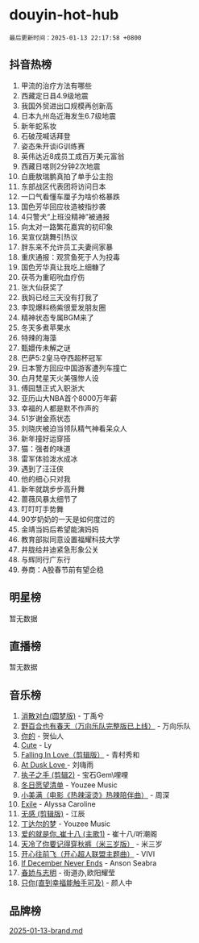 # douyin-hot-hub

`最后更新时间：2025-01-13 22:17:58 +0800`

## 抖音热榜

1. 甲流的治疗方法有哪些
1. 西藏定日县4.9级地震
1. 我国外贸进出口规模再创新高
1. 日本九州岛近海发生6.7级地震
1. 新年蛇系妆
1. 石破茂喊话拜登
1. 姿态朱开谈iG训练赛
1. 英伟达近8成员工成百万美元富翁
1. 西藏日喀则2分钟2次地震
1. 白鹿敖瑞鹏真拍了单手公主抱
1. 东部战区代表团将访问日本
1. 一口气看懂车厘子为啥价格暴跌
1. 国色芳华回应妆造被指抄袭
1. 4只警犬“上班没精神”被通报
1. 向太对一路繁花嘉宾的初印象
1. 吴宣仪跳舞引热议
1. 胖东来不允许员工夫妻间家暴
1. 重庆通报：观赏鱼死于人为投毒
1. 国色芳华真让我吃上细糠了
1. 茯苓为重昭吮血疗伤
1. 张大仙获奖了
1. 我妈已经三天没有打我了
1. 李现爆料杨紫很爱发朋友圈
1. 精神状态专属BGM来了
1. 冬天多煮苹果水
1. 特辣的海藻
1. 甄嬛传未解之谜
1. 巴萨5:2皇马夺西超杯冠军
1. 日本警方回应中国游客遭列车撞亡
1. 白月梵星天火美强惨人设
1. 傅园慧正式入职浙大
1. 亚历山大NBA首个8000万年薪
1. 幸福的人都是默不作声的
1. 51岁谢金燕状态
1. 刘晓庆被迫当领队精气神看呆众人
1. 新年撞好运穿搭
1. 猫：强者的味道
1. 雷军体验泼水成冰
1. 遇到了汪汪侠
1. 他的细心只对我
1. 新年就跳步步高升舞
1. 蔷薇风暴太细节了
1. 叮叮叮手势舞
1. 90岁奶奶的一天是如何度过的
1. 金靖当妈后希望能演妈妈
1. 教育部拟同意设置福耀科技大学
1. 井胧给井迪紧急形象公关
1. 与辉同行广东行
1. 券商：A股春节前有望企稳

## 明星榜

暂无数据

## 直播榜

暂无数据

## 音乐榜

1. [消散对白(圆梦版)](https://sf6-cdn-tos.douyinstatic.com/obj/tos-cn-ve-2774/og4jB5I5IizzoZVAAAzWgBMAsMDWoArfwBOiFs) - 丁禹兮
1. [野百合也有春天（万向乐队完整版已上线）](https://sf5-hl-cdn-tos.douyinstatic.com/obj/tos-cn-ve-2774/oMnUxhRAMiAGBqDtIPBQ7ACYQZFlJCftcgeDJE) - 万向乐队
1. [你的](https://sf5-hl-cdn-tos.douyinstatic.com/obj/tos-cn-ve-2774/oYuIeKf42jB7sEV6B2upMdpYAgfrQWj0FeRegh) - 贺仙人
1. [Cute](https://sf3-cdn-tos.douyinstatic.com/obj/tos-cn-ve-2774/o4IbIzHWKAAB4wsS5qMBRiiAlEBGTpQRNfFvuo) - Ly
1. [Falling In Love（剪辑版）](https://sf5-hl-cdn-tos.douyinstatic.com/obj/tos-cn-ve-2774/o8ajpA8zzgBPahbBIO8AcKGBLJezFCRd1wfP9f) - 青村秀和
1. [ At Dusk  Love ](https://sf5-hl-cdn-tos.douyinstatic.com/obj/tos-cn-ve-2774/o8CrpCf5CaYgI4ZrtQgMQAFEfuGqNnRSDQAPBc) - 刘嗨雨
1. [执子之手 (剪辑2)](https://sf5-hl-cdn-tos.douyinstatic.com/obj/tos-cn-ve-2774/oUoZLQjCc31XzqsBnBQUNgeKtYPBcgbFDwtfcu) - 宝石Gem\哩哩
1. [冬日愿望清单](https://sf5-hl-cdn-tos.douyinstatic.com/obj/tos-cn-ve-2774/oIIgUOeamCFCVAzxN6MFRLIBlLGpUqQxeeHrLE) - Youzee Music
1. [小美满（电影《热辣滚烫》热辣陪伴曲）](https://sf5-hl-cdn-tos.douyinstatic.com/obj/tos-cn-ve-2774/o0GAn2lSgfZIDUgtevCGDQYnFg4CwnrBaxbTZL) - 周深
1. [Exile](https://sf5-hl-cdn-tos.douyinstatic.com/obj/tos-cn-ve-2774/oYj4gAQTknKE3WW0Je8KGmQ7z1cA4FefwtbufD) - Alyssa Caroline
1. [无感 (剪辑版)](https://sf5-hl-cdn-tos.douyinstatic.com/obj/tos-cn-ve-2774/o0eIsUzJBDlQaQFC5OFlgbMEZC1TFYBftOBn6p) - 江辰
1. [丁达尔的梦](https://sf5-hl-cdn-tos.douyinstatic.com/obj/tos-cn-ve-2774/oMU3WirUZBVQkAC9ccG5P2IQirziZM2RTInUY) - Youzee Music
1. [爱的就是你_崔十八 (主歌1)](https://sf5-hl-cdn-tos.douyinstatic.com/obj/tos-cn-ve-2774/oI5BO5DhFZ6UTcNCnZaOCBLtZ7WIMQGfgnXf5E) - 崔十八/听潮阁
1. [天冷了你要记得穿秋裤（米三岁版）](https://sf5-hl-cdn-tos.douyinstatic.com/obj/tos-cn-ve-2774/oQlIwVIDWiZ6BQilAorS7MA0AgCkQDvcZAdm1) - 米三岁
1. [开心往前飞（开心超人联盟主题曲）](https://sf5-hl-cdn-tos.douyinstatic.com/obj/tos-cn-ve-2774/9d8fb7c82cf1421fb93a9fe925275e0a) - VIVI
1. [If December Never Ends](https://sf5-hl-cdn-tos.douyinstatic.com/obj/tos-cn-ve-2774/oY1IQMoTgCFIBg8RZifyqlBBt1UFgitTYmxeOS) - Anson Seabra
1. [春娇与志明](https://sf5-hl-cdn-tos.douyinstatic.com/obj/tos-cn-ve-2774/e530d8fceb7044b39707d7f9ff54add1) - 街道办,欧阳耀莹
1. [只你(直到幸福能触手可及)](https://sf5-hl-cdn-tos.douyinstatic.com/obj/tos-cn-ve-2774/o0lBkRDzFTeaVSUz3ZZSCBVtZ5DIMQGfgmEAuE) - 颜人中

## 品牌榜

[2025-01-13-brand.md](2025-01-13-brand.md)
